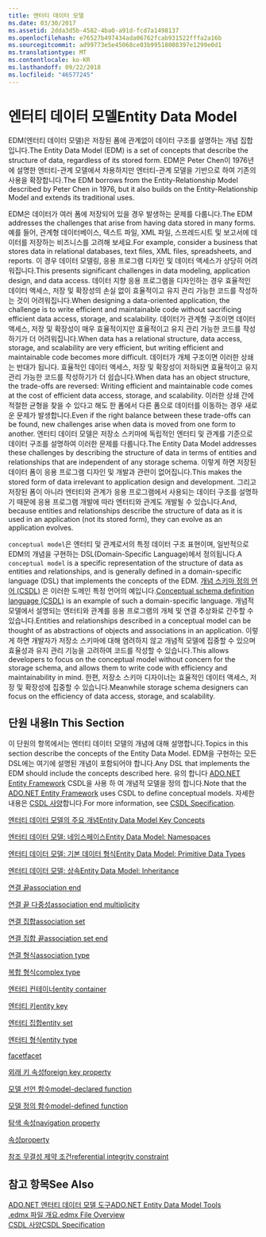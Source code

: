 ```yaml
---
title: 엔터티 데이터 모델
ms.date: 03/30/2017
ms.assetid: 2dda3d5b-4582-4ba0-a91d-fcd7a1498137
ms.openlocfilehash: e76527b497434ada06762fcab931522fffa2a16b
ms.sourcegitcommit: ad99773e5e45068ce03b99518008397e1299e0d1
ms.translationtype: MT
ms.contentlocale: ko-KR
ms.lasthandoff: 09/22/2018
ms.locfileid: "46577245"
---
```

# <a name="entity-data-model"></a><span data-ttu-id="2c526-102">엔터티 데이터 모델</span><span class="sxs-lookup"><span data-stu-id="2c526-102">Entity Data Model</span></span>
<span data-ttu-id="2c526-103">EDM(엔터티 데이터 모델)은 저장된 폼에 관계없이 데이터 구조를 설명하는 개념 집합입니다.</span><span class="sxs-lookup"><span data-stu-id="2c526-103">The Entity Data Model (EDM) is a set of concepts that describe the structure of data, regardless of its stored form.</span></span> <span data-ttu-id="2c526-104">EDM은 Peter Chen이 1976년에 설명한 엔터티-관계 모델에서 차용하지만 엔터티-관계 모델을 기반으로 하여 기존의 사용을 확장합니다.</span><span class="sxs-lookup"><span data-stu-id="2c526-104">The EDM borrows from the Entity-Relationship Model described by Peter Chen in 1976, but it also builds on the Entity-Relationship Model and extends its traditional uses.</span></span>  
  
 <span data-ttu-id="2c526-105">EDM은 데이터가 여러 폼에 저장되어 있을 경우 발생하는 문제를 다룹니다.</span><span class="sxs-lookup"><span data-stu-id="2c526-105">The EDM addresses the challenges that arise from having data stored in many forms.</span></span> <span data-ttu-id="2c526-106">예를 들어, 관계형 데이터베이스, 텍스트 파일, XML 파일, 스프레드시트 및 보고서에 데이터를 저장하는 비즈니스를 고려해 보세요.</span><span class="sxs-lookup"><span data-stu-id="2c526-106">For example, consider a business that stores data in relational databases, text files, XML files, spreadsheets, and reports.</span></span> <span data-ttu-id="2c526-107">이 경우 데이터 모델링, 응용 프로그램 디자인 및 데이터 액세스가 상당히 어려워집니다.</span><span class="sxs-lookup"><span data-stu-id="2c526-107">This presents significant challenges in data modeling, application design, and data access.</span></span> <span data-ttu-id="2c526-108">데이터 지향 응용 프로그램을 디자인하는 경우 효율적인 데이터 액세스, 저장 및 확장성의 손실 없이 효율적이고 유지 관리 가능한 코드를 작성하는 것이 어려워집니다.</span><span class="sxs-lookup"><span data-stu-id="2c526-108">When designing a data-oriented application, the challenge is to write efficient and maintainable code without sacrificing efficient data access, storage, and scalability.</span></span> <span data-ttu-id="2c526-109">데이터가 관계형 구조이면 데이터 액세스, 저장 및 확장성이 매우 효율적이지만 효율적이고 유지 관리 가능한 코드를 작성하기가 더 어려워집니다.</span><span class="sxs-lookup"><span data-stu-id="2c526-109">When data has a relational structure, data access, storage, and scalability are very efficient, but writing efficient and maintainable code becomes more difficult.</span></span> <span data-ttu-id="2c526-110">데이터가 개체 구조이면 이러한 상쇄는 반대가 됩니다. 효율적인 데이터 액세스, 저장 및 확장성이 저하되면 효율적이고 유지 관리 가능한 코드를 작성하기가 더 쉽습니다.</span><span class="sxs-lookup"><span data-stu-id="2c526-110">When data has an object structure, the trade-offs are reversed: Writing efficient and maintainable code comes at the cost of efficient data access, storage, and scalability.</span></span> <span data-ttu-id="2c526-111">이러한 상쇄 간에 적절한 균형을 찾을 수 있다고 해도 한 폼에서 다른 폼으로 데이터를 이동하는 경우 새로운 문제가 발생합니다.</span><span class="sxs-lookup"><span data-stu-id="2c526-111">Even if the right balance between these trade-offs can be found, new challenges arise when data is moved from one form to another.</span></span> <span data-ttu-id="2c526-112">엔터티 데이터 모델은 저장소 스키마에 독립적인 엔터티 및 관계를 기준으로 데이터 구조를 설명하여 이러한 문제를 다룹니다.</span><span class="sxs-lookup"><span data-stu-id="2c526-112">The Entity Data Model addresses these challenges by describing the structure of data in terms of entities and relationships that are independent of any storage schema.</span></span> <span data-ttu-id="2c526-113">이렇게 하면 저장된 데이터 폼이 응용 프로그램 디자인 및 개발과 관련이 없어집니다.</span><span class="sxs-lookup"><span data-stu-id="2c526-113">This makes the stored form of data irrelevant to application design and development.</span></span> <span data-ttu-id="2c526-114">그리고 저장된 폼이 아니라 엔터티와 관계가 응용 프로그램에서 사용되는 데이터 구조를 설명하기 때문에 응용 프로그램 개발에 따라 엔터티와 관계도 개발될 수 있습니다.</span><span class="sxs-lookup"><span data-stu-id="2c526-114">And, because entities and relationships describe the structure of data as it is used in an application (not its stored form), they can evolve as an application evolves.</span></span>  
  
 <span data-ttu-id="2c526-115">`conceptual model`은 엔터티 및 관계로서의 특정 데이터 구조 표현이며, 일반적으로 EDM의 개념을 구현하는 DSL(Domain-Specific Language)에서 정의됩니다.</span><span class="sxs-lookup"><span data-stu-id="2c526-115">A `conceptual model` is a specific representation of the structure of data as entities and relationships, and is generally defined in a domain-specific language (DSL) that implements the concepts of the EDM.</span></span> <span data-ttu-id="2c526-116">[개념 스키마 정의 언어 (CSDL)](../../../../docs/framework/data/adonet/ef/language-reference/csdl-specification.md) 은 이러한 도메인 특정 언어의 예입니다.</span><span class="sxs-lookup"><span data-stu-id="2c526-116">[Conceptual schema definition language (CSDL)](../../../../docs/framework/data/adonet/ef/language-reference/csdl-specification.md) is an example of such a domain-specific language.</span></span> <span data-ttu-id="2c526-117">개념적 모델에서 설명되는 엔터티와 관계를 응용 프로그램의 개체 및 연결 추상화로 간주할 수 있습니다.</span><span class="sxs-lookup"><span data-stu-id="2c526-117">Entities and relationships described in a conceptual model can be thought of as abstractions of objects and associations in an application.</span></span> <span data-ttu-id="2c526-118">이렇게 하면 개발자가 저장소 스키마에 대해 염려하지 않고 개념적 모델에 집중할 수 있으며 효율성과 유지 관리 기능을 고려하여 코드를 작성할 수 있습니다.</span><span class="sxs-lookup"><span data-stu-id="2c526-118">This allows developers to focus on the conceptual model without concern for the storage schema, and allows them to write code with efficiency and maintainability in mind.</span></span> <span data-ttu-id="2c526-119">한편, 저장소 스키마 디자이너는 효율적인 데이터 액세스, 저장 및 확장성에 집중할 수 있습니다.</span><span class="sxs-lookup"><span data-stu-id="2c526-119">Meanwhile storage schema designers can focus on the efficiency of data access, storage, and scalability.</span></span>  
  
## <a name="in-this-section"></a><span data-ttu-id="2c526-120">단원 내용</span><span class="sxs-lookup"><span data-stu-id="2c526-120">In This Section</span></span>  
 <span data-ttu-id="2c526-121">이 단원의 항목에서는 엔터티 데이터 모델의 개념에 대해 설명합니다.</span><span class="sxs-lookup"><span data-stu-id="2c526-121">Topics in this section describe the concepts of the Entity Data Model.</span></span> <span data-ttu-id="2c526-122">EDM을 구현하는 모든 DSL에는 여기에 설명된 개념이 포함되어야 합니다.</span><span class="sxs-lookup"><span data-stu-id="2c526-122">Any DSL that implements the EDM should include the concepts described here.</span></span> <span data-ttu-id="2c526-123">유의 합니다 [ADO.NET Entity Framework](../../../../docs/framework/data/adonet/ef/index.md) CSDL을 사용 하 여 개념적 모델을 정의 합니다.</span><span class="sxs-lookup"><span data-stu-id="2c526-123">Note that the [ADO.NET Entity Framework](../../../../docs/framework/data/adonet/ef/index.md) uses CSDL to define conceptual models.</span></span> <span data-ttu-id="2c526-124">자세한 내용은 [CSDL 사양](../../../../docs/framework/data/adonet/ef/language-reference/csdl-specification.md)합니다.</span><span class="sxs-lookup"><span data-stu-id="2c526-124">For more information, see [CSDL Specification](../../../../docs/framework/data/adonet/ef/language-reference/csdl-specification.md).</span></span>  
  
 [<span data-ttu-id="2c526-125">엔터티 데이터 모델의 주요 개념</span><span class="sxs-lookup"><span data-stu-id="2c526-125">Entity Data Model Key Concepts</span></span>](../../../../docs/framework/data/adonet/entity-data-model-key-concepts.md)  
  
 [<span data-ttu-id="2c526-126">엔터티 데이터 모델: 네임스페이스</span><span class="sxs-lookup"><span data-stu-id="2c526-126">Entity Data Model: Namespaces</span></span>](../../../../docs/framework/data/adonet/entity-data-model-namespaces.md)  
  
 [<span data-ttu-id="2c526-127">엔터티 데이터 모델: 기본 데이터 형식</span><span class="sxs-lookup"><span data-stu-id="2c526-127">Entity Data Model: Primitive Data Types</span></span>](../../../../docs/framework/data/adonet/entity-data-model-primitive-data-types.md)  
  
 [<span data-ttu-id="2c526-128">엔터티 데이터 모델: 상속</span><span class="sxs-lookup"><span data-stu-id="2c526-128">Entity Data Model: Inheritance</span></span>](../../../../docs/framework/data/adonet/entity-data-model-inheritance.md)  
  
 [<span data-ttu-id="2c526-129">연결 끝</span><span class="sxs-lookup"><span data-stu-id="2c526-129">association end</span></span>](../../../../docs/framework/data/adonet/association-end.md)  
  
 [<span data-ttu-id="2c526-130">연결 끝 다중성</span><span class="sxs-lookup"><span data-stu-id="2c526-130">association end multiplicity</span></span>](../../../../docs/framework/data/adonet/association-end-multiplicity.md)  
  
 [<span data-ttu-id="2c526-131">연결 집합</span><span class="sxs-lookup"><span data-stu-id="2c526-131">association set</span></span>](../../../../docs/framework/data/adonet/association-set.md)  
  
 [<span data-ttu-id="2c526-132">연결 집합 끝</span><span class="sxs-lookup"><span data-stu-id="2c526-132">association set end</span></span>](../../../../docs/framework/data/adonet/association-set-end.md)  
  
 [<span data-ttu-id="2c526-133">연결 형식</span><span class="sxs-lookup"><span data-stu-id="2c526-133">association type</span></span>](../../../../docs/framework/data/adonet/association-type.md)  
  
 [<span data-ttu-id="2c526-134">복합 형식</span><span class="sxs-lookup"><span data-stu-id="2c526-134">complex type</span></span>](../../../../docs/framework/data/adonet/complex-type.md)  
  
 [<span data-ttu-id="2c526-135">엔터티 컨테이너</span><span class="sxs-lookup"><span data-stu-id="2c526-135">entity container</span></span>](../../../../docs/framework/data/adonet/entity-container.md)  
  
 [<span data-ttu-id="2c526-136">엔터티 키</span><span class="sxs-lookup"><span data-stu-id="2c526-136">entity key</span></span>](../../../../docs/framework/data/adonet/entity-key.md)  
  
 [<span data-ttu-id="2c526-137">엔터티 집합</span><span class="sxs-lookup"><span data-stu-id="2c526-137">entity set</span></span>](../../../../docs/framework/data/adonet/entity-set.md)  
  
 [<span data-ttu-id="2c526-138">엔터티 형식</span><span class="sxs-lookup"><span data-stu-id="2c526-138">entity type</span></span>](../../../../docs/framework/data/adonet/entity-type.md)  
  
 [<span data-ttu-id="2c526-139">facet</span><span class="sxs-lookup"><span data-stu-id="2c526-139">facet</span></span>](../../../../docs/framework/data/adonet/facet.md)  
  
 [<span data-ttu-id="2c526-140">외래 키 속성</span><span class="sxs-lookup"><span data-stu-id="2c526-140">foreign key property</span></span>](../../../../docs/framework/data/adonet/foreign-key-property.md)  
  
 [<span data-ttu-id="2c526-141">모델 선언 함수</span><span class="sxs-lookup"><span data-stu-id="2c526-141">model-declared function</span></span>](../../../../docs/framework/data/adonet/model-declared-function.md)  
  
 [<span data-ttu-id="2c526-142">모델 정의 함수</span><span class="sxs-lookup"><span data-stu-id="2c526-142">model-defined function</span></span>](../../../../docs/framework/data/adonet/model-defined-function.md)  
  
 [<span data-ttu-id="2c526-143">탐색 속성</span><span class="sxs-lookup"><span data-stu-id="2c526-143">navigation property</span></span>](../../../../docs/framework/data/adonet/navigation-property.md)  
  
 [<span data-ttu-id="2c526-144">속성</span><span class="sxs-lookup"><span data-stu-id="2c526-144">property</span></span>](../../../../docs/framework/data/adonet/property.md)  
  
 [<span data-ttu-id="2c526-145">참조 무결성 제약 조건</span><span class="sxs-lookup"><span data-stu-id="2c526-145">referential integrity constraint</span></span>](../../../../docs/framework/data/adonet/referential-integrity-constraint.md)  
  
## <a name="see-also"></a><span data-ttu-id="2c526-146">참고 항목</span><span class="sxs-lookup"><span data-stu-id="2c526-146">See Also</span></span>  
 [<span data-ttu-id="2c526-147">ADO.NET 엔터티 데이터 모델 도구</span><span class="sxs-lookup"><span data-stu-id="2c526-147">ADO.NET Entity Data Model  Tools</span></span>](https://msdn.microsoft.com/library/91076853-0881-421b-837a-f582f36be527)  
 [<span data-ttu-id="2c526-148">.edmx 파일 개요</span><span class="sxs-lookup"><span data-stu-id="2c526-148">.edmx File Overview</span></span>](https://msdn.microsoft.com/library/f4c8e7ce-1db6-417e-9759-15f8b55155d4)  
 [<span data-ttu-id="2c526-149">CSDL 사양</span><span class="sxs-lookup"><span data-stu-id="2c526-149">CSDL Specification</span></span>](../../../../docs/framework/data/adonet/ef/language-reference/csdl-specification.md)
